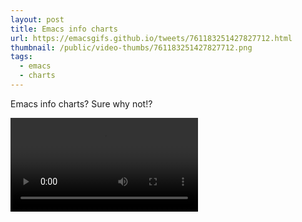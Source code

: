 ```yaml
---
layout: post
title: Emacs info charts
url: https://emacsgifs.github.io/tweets/761183251427827712.html
thumbnail: /public/video-thumbs/761183251427827712.png
tags:
  - emacs
  - charts
---
```


Emacs info charts? Sure why not!?

<video controls autoplay>
  <source src="/public/videos/761183251427827712.mp4" type="video/mp4">
    Sorry your browser does not support the video tag, maybe time to upgrade?
</video>
